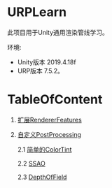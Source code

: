 # URPLearn

此项目用于Unity通用渲染管线学习。

环境:

- Unity版本 2019.4.18f
- URP版本 7.5.2。



# TableOfContent

1. [扩展RendererFeatures](https://github.com/wlgys8/URPLearn/wiki/Custom-Renderer-Features)

2. [自定义PostProcessing](https://github.com/wlgys8/URPLearn/tree/master/Assets/URPLearn/CustomPostProcessing)

    2.1 [简单的ColorTint](https://github.com/wlgys8/URPLearn/tree/master/Assets/URPLearn/ColorTint)

    2.2 [SSAO](https://github.com/wlgys8/URPLearn/tree/master/Assets/URPLearn/SSAO)

    2.3 [DepthOfField](https://github.com/wlgys8/URPLearn/tree/master/Assets/URPLearn/DepthOfField)



